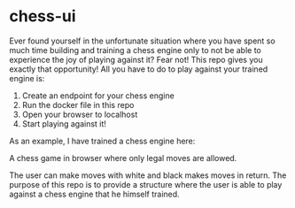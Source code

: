 # chess-ui

Ever found yourself in the unfortunate situation where you have spent so much time building and training a chess engine only to not be able to experience the joy of playing against it? Fear not! This repo gives you exactly that opportunity! All you have to do to play against your trained engine is:

1) Create an endpoint for your chess engine
2) Run the docker file in this repo
3) Open your browser to localhost
4) Start playing against it!

As an example, I have trained a chess engine here:

A chess game in browser where only legal moves are allowed. 

The user can make moves with white and black makes moves in return. 
The purpose of this repo is to provide a structure where the user is able
to play against a chess engine that he himself trained.

